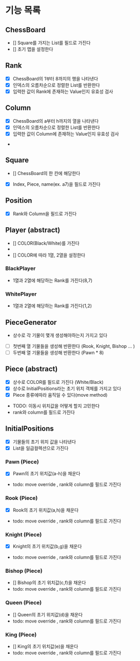 # 기능 목록

## ChessBoard

- [] Square를 가지는 List를 필드로 가진다
- [] 초기 맵을 설정한다

## Rank

- [x] ChessBoard의 1부터 8까지의 행을 나타낸다
- [x] 인덱스의 오름차순으로 정렬한 List<Rank>를 반환한다
- [x] 입력한 값이 Rank에 존재하는 Value인지 유효성 검사

## Column

- [x] ChessBoard의 a부터 h까지의 열을 나타낸다
- [x] 인덱스의 오름차순으로 정렬한 List<Column>를 반환한다
- [x] 입력한 값이 Column에 존재하는 Value인지 유효성 검사
-

## Square

- [] ChessBoard의 한 칸에 해당한다
- [x] Index, Piece, name(ex. a7)을 필드로 가진다

## Position

- [x] Rank와 Column을 필드로 가진다

## Player (abstract)

- [] COLOR(Black/White)를 가진다
- 
- [] COLOR에 따라 1열, 2열을 설정한다

### BlackPlayer
- 1열과 2열에 해당하는 Rank를 가진다(8,7)

### WhitePlayer
- 1열과 2열에 해당하는 Rank를 가진다(1,2)

## PieceGenerator

- 상수로 각 기물이 몇개 생성해야하는지 가지고 있다
- [ ] 첫번째 열 기물들을 생성해 반환한다 (Rook, Knight, Bishop ... )
- [ ] 두번째 열 기물들을 생성해 반환한다 (Pawn * 8)

## Piece (abstract)

- [x] 상수로 COLOR를 필드로 가진다 (White/Black)
- [x] 상수로 InitialPositions라는 초기 위치 객체를 가지고 있다
- [x] Piece 종류에따라 움직일 수 있다(move method)
- TODO: 이동시 위치값을 어떻게 할지 고민한다
- rank와 column를 필드로 가진다

## InitialPositions 
- [x] 기물들의 초기 위치 값을 나타낸다
- [x] List<Column>을 일급컬렉션으로 가진다

### Pawn (Piece)

- [x] Pawn의 초기 위치값(a-h)을 채운다
- todo: move override , rank와 column를 필드로 가진다

### Rook (Piece)

- [x] Rook의 초기 위치값(a,h)을 채운다
- todo: move override , rank와 column를 필드로 가진다

### Knight (Piece)

- [x] Knight의 초기 위치값(b,g)을 채운다
- todo: move override , rank와 column를 필드로 가진다

### Bishop (Piece)

- [] Bishop의 초기 위치값(c,f)을 채운다
- todo: move override , rank와 column를 필드로 가진다

### Queen (Piece)

- [] Queen의 초기 위치값(d)을 채운다
- todo: move override , rank와 column를 필드로 가진다

### King (Piece)

- [] King의 초기 위치값(e)을 채운다
- todo: move override , rank와 column를 필드로 가진다

